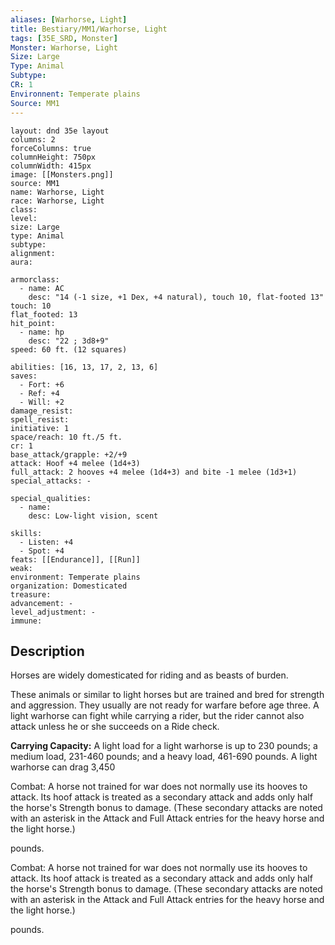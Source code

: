 ```yaml
---
aliases: [Warhorse, Light]
title: Bestiary/MM1/Warhorse, Light
tags: [35E_SRD, Monster]
Monster: Warhorse, Light
Size: Large
Type: Animal
Subtype: 
CR: 1
Environnent: Temperate plains
Source: MM1
---
```


```statblock
layout: dnd 35e layout
columns: 2
forceColumns: true
columnHeight: 750px
columnWidth: 415px
image: [[Monsters.png]]
source: MM1
name: Warhorse, Light
race: Warhorse, Light
class: 
level: 
size: Large
type: Animal
subtype: 
alignment: 
aura: 

armorclass:
  - name: AC
    desc: "14 (-1 size, +1 Dex, +4 natural), touch 10, flat-footed 13"
touch: 10
flat_footed: 13
hit_point:
  - name: hp
    desc: "22 ; 3d8+9"
speed: 60 ft. (12 squares)

abilities: [16, 13, 17, 2, 13, 6]
saves:
  - Fort: +6
  - Ref: +4
  - Will: +2
damage_resist: 
spell_resist: 
initiative: 1
space/reach: 10 ft./5 ft.
cr: 1
base_attack/grapple: +2/+9
attack: Hoof +4 melee (1d4+3)
full_attack: 2 hooves +4 melee (1d4+3) and bite -1 melee (1d3+1)
special_attacks: -

special_qualities:
  - name: 
    desc: Low-light vision, scent

skills:
  - Listen: +4
  - Spot: +4
feats: [[Endurance]], [[Run]]
weak: 
environment: Temperate plains
organization: Domesticated
treasure: 
advancement: -
level_adjustment: -
immune: 
```

## Description

<p>Horses are widely domesticated for riding and as beasts of burden.</p>
<p>These animals or similar to light horses but are trained and bred for strength and aggression. They usually are not ready for warfare before age three. A light warhorse can fight while carrying a rider, but the rider cannot also attack unless he or she succeeds on a Ride check.</p>
<p>
            <b>Carrying Capacity:</b> A light load for a light warhorse is up to 230 pounds; a medium load, 231-460 pounds; and a heavy load, 461-690 pounds. A light warhorse can drag 3,450 <p>Combat: A horse not trained for war does not normally use its hooves to attack. Its hoof attack is treated as a secondary attack and adds only half the horse's Strength bonus to damage. (These secondary attacks are noted with an asterisk in the Attack and Full Attack entries for the heavy horse and the light horse.)</p> pounds.</p>
<p>Combat: A horse not trained for war does not normally use its hooves to attack. Its hoof attack is treated as a secondary attack and adds only half the horse's Strength bonus to damage. (These secondary attacks are noted with an asterisk in the Attack and Full Attack entries for the heavy horse and the light horse.)</p> pounds.